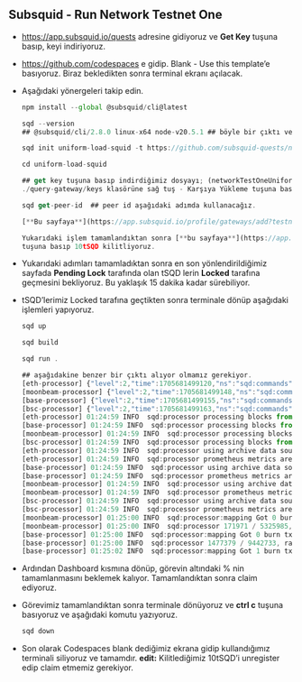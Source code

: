 ## Subsquid - Run Network Testnet One

- https://app.subsquid.io/quests adresine gidiyoruz ve **Get Key** tuşuna basıp, keyi indiriyoruz.
     
- https://github.com/codespaces e gidip. Blank - Use this template’e basıyoruz. Biraz bekledikten sonra terminal ekranı açılacak.
        
- Aşağıdaki yönergeleri takip edin.
    
    ```jsx
    npm install --global @subsquid/cli@latest
    
    sqd --version
    ## @subsquid/cli/2.8.0 linux-x64 node-v20.5.1 ## böyle bir çıktı vermesi gerekir.
    
    sqd init uniform-load-squid -t https://github.com/subsquid-quests/network-test-one-uniform-load-squid
    
    cd uniform-load-squid
    
    ## get key tuşuna basıp indirdiğimiz dosyayı; (networkTestOneUniformLoad.key) 
    ./query-gateway/keys klasörüne sağ tuş - Karşıya Yükleme tuşuna basarak yükleyin.
    
    sqd get-peer-id  ## peer id aşağıdaki adımda kullanacağız.
    
    [**Bu sayfaya**](https://app.subsquid.io/profile/gateways/add?testnet) giderek gerekli alanları dolduralım. Publicly available - kapalı kalacak.
    
    Yukarıdaki işlem tamamlandıktan sonra [**bu sayfaya**](https://app.subsquid.io/profile/gateways?testnet) yönlendirilmiş olmanız gerekiyor. CU al
    tuşuna basıp 10tSQD kilitliyoruz. 
    ```
    
- Yukarıdaki adımları tamamladıktan sonra en son yönlendirildiğimiz sayfada **Pending Lock** tarafında olan tSQD lerin **Locked** tarafına geçmesini bekliyoruz. Bu yaklaşık 15 dakika kadar sürebiliyor.
        
- tSQD’lerimiz Locked tarafına geçtikten sonra terminale dönüp aşağıdaki işlemleri yapıyoruz.
    
    ```jsx
    sqd up
    
    sqd build
    
    sqd run .
    
    ## aşağıdakine benzer bir çıktı alıyor olmamız gerekiyor.
    [eth-processor] {"level":2,"time":1705681499120,"ns":"sqd:commands","msg":"PROCESS:ETH"}
    [moonbeam-processor] {"level":2,"time":1705681499148,"ns":"sqd:commands","msg":"PROCESS:MOONBEAM"}
    [base-processor] {"level":2,"time":1705681499155,"ns":"sqd:commands","msg":"PROCESS:BASE"}
    [bsc-processor] {"level":2,"time":1705681499163,"ns":"sqd:commands","msg":"PROCESS:BSC"}
    [eth-processor] 01:24:59 INFO  sqd:processor processing blocks from 955722
    [base-processor] 01:24:59 INFO  sqd:processor processing blocks from 1208926
    [moonbeam-processor] 01:24:59 INFO  sqd:processor processing blocks from 166845
    [bsc-processor] 01:24:59 INFO  sqd:processor processing blocks from 16996735
    [eth-processor] 01:24:59 INFO  sqd:processor using archive data source
    [eth-processor] 01:24:59 INFO  sqd:processor prometheus metrics are served at port 34253
    [base-processor] 01:24:59 INFO  sqd:processor using archive data source
    [base-processor] 01:24:59 INFO  sqd:processor prometheus metrics are served at port 40205
    [moonbeam-processor] 01:24:59 INFO  sqd:processor using archive data source
    [moonbeam-processor] 01:24:59 INFO  sqd:processor prometheus metrics are served at port 33691
    [bsc-processor] 01:24:59 INFO  sqd:processor using archive data source
    [bsc-processor] 01:24:59 INFO  sqd:processor prometheus metrics are served at port 41199
    [moonbeam-processor] 01:25:00 INFO  sqd:processor:mapping Got 0 burn txs and 0 USDT transfers
    [moonbeam-processor] 01:25:00 INFO  sqd:processor 171971 / 5325985, rate: 3823 blocks/sec, mapping: 2729 blocks/sec, 1364 items/sec, eta: 23m
    [base-processor] 01:25:00 INFO  sqd:processor:mapping Got 0 burn txs and 0 USDT transfers
    [base-processor] 01:25:00 INFO  sqd:processor 1477379 / 9442733, rate: 175758 blocks/sec, mapping: 8032 blocks/sec, 1339 items/sec, eta: 45s
    [base-processor] 01:25:02 INFO  sqd:processor:mapping Got 1 burn txs and 0 USDT transfers
    ```
    
- Ardından Dashboard kısmına dönüp, görevin altındaki % nin tamamlanmasını beklemek kalıyor. Tamamlandıktan sonra claim ediyoruz.
        
- Görevimiz tamamlandıktan sonra terminale dönüyoruz ve **ctrl c** tuşuna basıyoruz ve aşağıdaki komutu yazıyoruz.
    
    ```jsx
    sqd down
    ```
    
- Son olarak Codespaces blank dediğimiz ekrana gidip kullandığımız terminali siliyoruz ve tamamdır. **edit:** Kilitlediğimiz 10tSQD’i unregister edip claim etmemiz gerekiyor.
    
